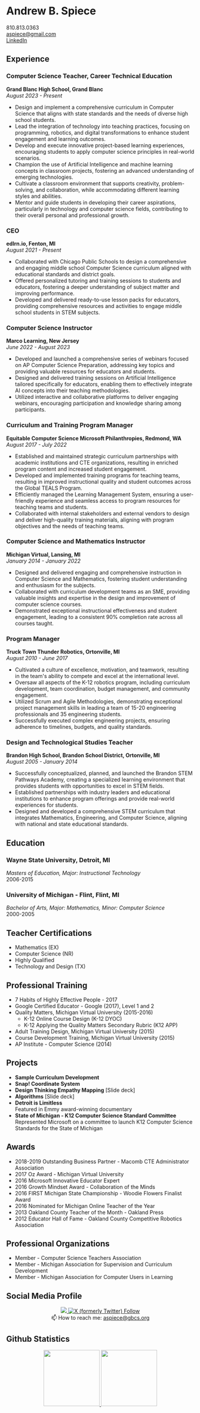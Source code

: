 # Andrew B. Spiece

810.813.0363  
[aspiece@gmail.com](mailto:aspiece@gmail.com)  
[LinkedIn](https://www.linkedin.com/in/aspiece/)

## Experience

### Computer Science Teacher, Career Technical Education
**Grand Blanc High School, Grand Blanc**  
_August 2023 - Present_

- Design and implement a comprehensive curriculum in Computer Science that aligns with state standards and the needs of diverse high school students.
- Lead the integration of technology into teaching practices, focusing on programming, robotics, and digital transformations to enhance student engagement and learning outcomes.
- Develop and execute innovative project-based learning experiences, encouraging students to apply computer science principles in real-world scenarios.
- Champion the use of Artificial Intelligence and machine learning concepts in classroom projects, fostering an advanced understanding of emerging technologies.
- Cultivate a classroom environment that supports creativity, problem-solving, and collaboration, while accommodating different learning styles and abilities.
- Mentor and guide students in developing their career aspirations, particularly in technology and computer science fields, contributing to their overall personal and professional growth.

### CEO
**edlrn.io, Fenton, MI**  
_August 2021 - Present_

- Collaborated with Chicago Public Schools to design a comprehensive and engaging middle school Computer Science curriculum aligned with educational standards and district goals.
- Offered personalized tutoring and training sessions to students and educators, fostering a deeper understanding of subject matter and improving performance.
- Developed and delivered ready-to-use lesson packs for educators, providing comprehensive resources and activities to engage middle school students in STEM subjects.

### Computer Science Instructor
**Marco Learning, New Jersey**  
_June 2022 - August 2023_

- Developed and launched a comprehensive series of webinars focused on AP Computer Science Preparation, addressing key topics and providing valuable resources for educators and students.
- Designed and delivered training sessions on Artificial Intelligence tailored specifically for educators, enabling them to effectively integrate AI concepts into their teaching methodologies.
- Utilized interactive and collaborative platforms to deliver engaging webinars, encouraging participation and knowledge sharing among participants.

### Curriculum and Training Program Manager
**Equitable Computer Science Microsoft Philanthropies, Redmond, WA**  
_August 2017 - July 2022_

- Established and maintained strategic curriculum partnerships with academic institutions and CTE organizations, resulting in enriched program content and increased student engagement.
- Developed and implemented training programs for teaching teams, resulting in improved instructional quality and student outcomes across the Global TEALS Program.
- Efficiently managed the Learning Management System, ensuring a user-friendly experience and seamless access to program resources for teaching teams and students.
- Collaborated with internal stakeholders and external vendors to design and deliver high-quality training materials, aligning with program objectives and the needs of teaching teams.

### Computer Science and Mathematics Instructor
**Michigan Virtual, Lansing, MI**  
_January 2014 - January 2022_

- Designed and delivered engaging and comprehensive instruction in Computer Science and Mathematics, fostering student understanding and enthusiasm for the subjects.
- Collaborated with curriculum development teams as an SME, providing valuable insights and expertise in the design and improvement of computer science courses.
- Demonstrated exceptional instructional effectiveness and student engagement, leading to a consistent 90% completion rate across all courses taught.

### Program Manager
**Truck Town Thunder Robotics, Ortonville, MI**  
_August 2010 - June 2017_

- Cultivated a culture of excellence, motivation, and teamwork, resulting in the team's ability to compete and excel at the international level.
- Oversaw all aspects of the K-12 robotics program, including curriculum development, team coordination, budget management, and community engagement.
- Utilized Scrum and Agile Methodologies, demonstrating exceptional project management skills in leading a team of 15-20 engineering professionals and 35 engineering students.
- Successfully executed complex engineering projects, ensuring adherence to timelines, budgets, and quality standards.

### Design and Technological Studies Teacher
**Brandon High School, Brandon School District, Ortonville, MI**  
_August 2005 - January 2014_

- Successfully conceptualized, planned, and launched the Brandon STEM Pathways Academy, creating a specialized learning environment that provides students with opportunities to excel in STEM fields.
- Established partnerships with industry leaders and educational institutions to enhance program offerings and provide real-world experiences for students.
- Designed and developed a comprehensive STEM curriculum that integrates Mathematics, Engineering, and Computer Science, aligning with national and state educational standards.

## Education

### Wayne State University, Detroit, MI
_Masters of Education, Major: Instructional Technology_  
2006-2015

### University of Michigan - Flint, Flint, MI
_Bachelor of Arts, Major: Mathematics, Minor: Computer Science_  
2000-2005

## Teacher Certifications

- Mathematics (EX)
- Computer Science (NR)
- Highly Qualified
- Technology and Design (TX)

## Professional Training

- 7 Habits of Highly Effective People - 2017
- Google Certified Educator - Google (2017), Level 1 and 2
- Quality Matters, Michigan Virtual University (2015-2016)
  - K-12 Online Course Design (K-12 DYOC)
  - K-12 Applying the Quality Matters Secondary Rubric (K12 APP)
- Adult Training Design, Michigan Virtual University (2015)
- Course Development Training, Michigan Virtual University (2015)
- AP Institute - Computer Science (2014)

## Projects

- **Sample Curriculum Development**
- **Snap! Coordinate System**
- **Design Thinking Empathy Mapping** [Slide deck]
- **Algorithms** [Slide deck]
- **Detroit is Limitless**  
  Featured in Emmy award-winning documentary
- **State of Michigan - K12 Computer Science Standard Committee**  
  Represented Microsoft on a committee to launch K12 Computer Science Standards for the State of Michigan

## Awards

- 2018-2019 Outstanding Business Partner - Macomb CTE Administrator Association
- 2017 Oz Award - Michigan Virtual University
- 2016 Microsoft Innovative Educator Expert
- 2016 Growth Mindset Award - Collaboration of the Minds
- 2016 FIRST Michigan State Championship - Woodie Flowers Finalist Award
- 2016 Nominated for Michigan Online Teacher of the Year
- 2013 Oakland County Teacher of the Month - Oakland Press
- 2012 Educator Hall of Fame - Oakland County Competitive Robotics Association

## Professional Organizations

- Member - Computer Science Teachers Association
- Member - Michigan Association for Supervision and Curriculum Development
- Member - Michigan Association for Computer Users in Learning


## Social Media Profile
<p align='center'>
<a href="https://www.linkedin.com/in/yourprofile/](https://www.linkedin.com/in/aspiece/">
	       <img src="https://img.shields.io/badge/linkedin-%230077B5.svg?&style=for-the-badge&logo=linkedin&logoColor=white"/>
	   </a>
	   <a href="https://x.xom/andrewspiece"><img alt="X (formerly Twitter) Follow" src="https://img.shields.io/twitter/follow/andrewspiece"></a><br>
	   📫 How to reach me: <a href='mailto:aspiece@gbcs.org'>aspiece@gbcs.org</a>
</p>

## Github Statistics
<p align='center'>
	<a href="https://github-readme-stats.vercel.app/api?username=aspiece&show_icons=true&count_private=true">
	       <img height=150 src="https://github-readme-stats.vercel.app/api?username=aspiece&show_icons=true&count_private=true"/>
	   </a>
	   <a href="https://github.com/yourusername/github-readme-stats">
	       <img height=150 src="https://github-readme-stats.vercel.app/api/top-langs/?username=aspiece&layout=compact"/>
	   </a>
</p>

